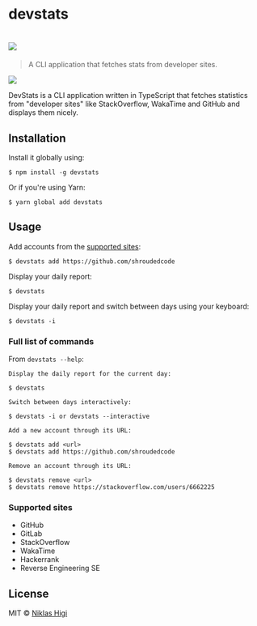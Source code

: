 # devstats

# ![](https://user-images.githubusercontent.com/29176678/44999492-f17d4a80-afbd-11e8-965d-feb70142ac01.png)

> A CLI application that fetches stats from developer sites.


[![](https://img.shields.io/npm/v/devstats.svg)](https://www.npmjs.com/package/devstats)


DevStats is a CLI application written in TypeScript that fetches statistics from "developer sites" like StackOverflow, WakaTime and GitHub and displays them nicely.

## Installation

Install it globally using:

```console
$ npm install -g devstats
```

Or if you're using Yarn:

```console
$ yarn global add devstats
```

## Usage

Add accounts from the [supported sites](#supported-sites):

```console
$ devstats add https://github.com/shroudedcode
```

Display your daily report:

```console
$ devstats
```

Display your daily report and switch between days using your keyboard:

```console
$ devstats -i
```

### Full list of commands

From `devstats --help`:

```console
Display the daily report for the current day:

$ devstats

Switch between days interactively:

$ devstats -i or devstats --interactive

Add a new account through its URL:

$ devstats add <url>
$ devstats add https://github.com/shroudedcode

Remove an account through its URL:

$ devstats remove <url>
$ devstats remove https://stackoverflow.com/users/6662225
```

### Supported sites

- GitHub
- GitLab
- StackOverflow
- WakaTime
- Hackerrank
- Reverse Engineering SE

## License

MIT © [Niklas Higi](https://shroudedcode.com)
